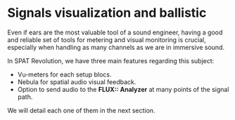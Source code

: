 # Signals visualization and ballistic

<!--TODO : Add pictures -->

Even if ears are the most valuable tool of a sound engineer, having a good and reliable set of tools for metering and visual monitoring is crucial, especially when handling as many channels as we are in immersive sound.

In SPAT Revolution, we have three main features regarding this subject:
+ Vu-meters for each setup blocs.
+ Nebula for spatial audio visual feedback.
+ Option to send audio to the **FLUX:: Analyzer** at many points of the signal path.

We will detail each one of them in the next section.